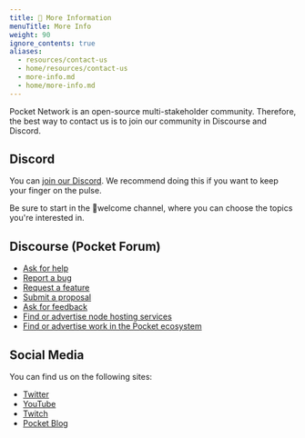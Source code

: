 ```yaml
---
title: 💬 More Information
menuTitle: More Info
weight: 90
ignore_contents: true
aliases:
  - resources/contact-us
  - home/resources/contact-us
  - more-info.md
  - home/more-info.md
---
```



Pocket Network is an open-source multi-stakeholder community. Therefore, the best way to contact us is to join our community in Discourse and Discord.

## Discord

You can [join our Discord](https://discord.gg/pokt). We recommend doing this if you want to keep your finger on the pulse.

Be sure to start in the 👋welcome channel, where you can choose the topics you're interested in.

## Discourse (Pocket Forum)

* [Ask for help](https://forum.pokt.network/c/help/support-requests/54)
* [Report a bug](https://forum.pokt.network/c/help/bug-reports/69)
* [Request a feature](https://forum.pokt.network/c/needs/feature-requests/39)
* [Submit a proposal](https://forum.pokt.network/c/governance/9)
* [Ask for feedback](https://forum.pokt.network/c/help/feedback-requests/55)
* [Find or advertise node hosting services](https://forum.pokt.network/c/marketplace/node-hosting-services/58)
* [Find or advertise work in the Pocket ecosystem](https://forum.pokt.network/c/marketplace/contributors-for-hire/59)

## Social Media

You can find us on the following sites:

* [Twitter](https://twitter.com/poktnetwork)
* [YouTube](https://www.youtube.com/pocketnetwork)
* [Twitch](https://twitch.tv/poktnetwork)
* [Pocket Blog](https://www.blog.pokt.network)
